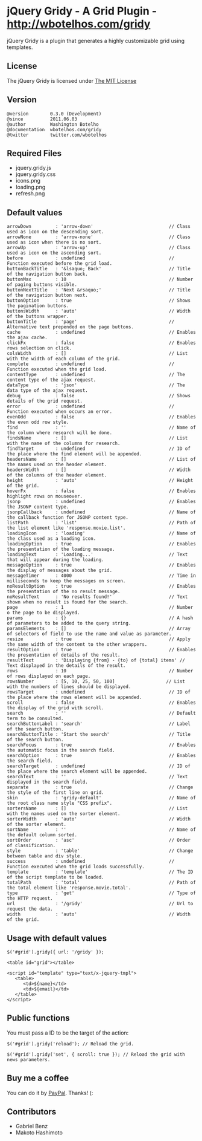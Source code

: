 # jQuery Gridy - A Grid Plugin - http://wbotelhos.com/gridy

jQuery Gridy is a plugin that generates a highly customizable grid using templates.

## License

The jQuery Gridy is licensed under [The MIT License](http://www.opensource.org/licenses/mit-license.php)

## Version

	@version        0.3.0 (Development)
	@since          2011.06.03
	@author         Washington Botelho
	@documentation  wbotelhos.com/gridy
	@twitter        twitter.com/wbotelhos

## Required Files

+ jquery.gridy.js
+ jquery.gridy.css
+ icons.png
+ loading.png
+ refresh.png

## Default values

	arrowDown         : 'arrow-down'                            // Class used as icon on the descending sort.
	arrowNone         : 'arrow-none'                            // Class used as icon when there is no sort.
	arrowUp           : 'arrow-up'                              // Class used as icon on the ascending sort.
	before            : undefined                               // Function executed before the grid load.
	buttonBackTitle   : '&lsaquo; Back'                         // Title of the navigation button back.
	buttonMax         : 10                                      // Number of paging buttons visible.
	buttonNextTitle   : 'Next &rsaquo;'                         // Title of the navigation button next.
	buttonOption      : true                                    // Shows the pagination buttons.
	buttonsWidth      : 'auto'                                  // Width of the buttons wrapper.
	buttonTitle       : 'page'                                  // Alternative text prepended on the page buttons.
	cache             : undefined                               // Enables the ajax cache.
	clickFx           : false                                   // Enables rows selection on click.
	colsWidth         : []                                      // List with the width of each column of the grid.
	complete          : undefined                               // Function executed when the grid load.
	contentType       : undefined                               // The content type of the ajax request.
	dataType          : 'json'                                  // The data type of the ajax request.
	debug             : false                                   // Shows details of the grid request.
	error             : undefined                               // Function executed when occurs an error.
	evenOdd           : false                                   // Enables the even odd row style.
	find              : ''                                      // Name of the column where research will be done.
	findsName         : []                                      // List with the name of the columns for research.
	findTarget        : undefined                               // ID of the place where the find element will be appended.
	headersName       : []                                      // List of the names used on the header element.
	headersWidth      : []                                      // Width of the columns of the header element.
	height            : 'auto'                                  // Height of the grid.
	hoverFx           : false                                   // Enables highlight rows on mouseover.
	jsonp             : undefined                               // Enables the JSONP content type.
	jsonpCallback     : undefined                               // Name of the callback function for JSONP content type.
	listPath          : 'list'                                  // Path of the list element like 'response.movie.list'.
	loadingIcon       : 'loading'                               // Name of the class used as a loading icon.
	loadingOption     : true                                    // Enables the presentation of the loading message.
	loadingText       : 'Loading...'                            // Text that will appear during the loading.
	messageOption     : true                                    // Enables the display of messages about the grid.
	messageTimer      : 4000                                    // Time in milliseconds to keep the messages on screen.
	noResultOption    : true                                    // Enables the presentation of the no result message.
	noResultText      : 'No results found!'                     // Text shown when no result is found for the search.
	page              : 1                                       // Number o the page to be displayed.
	params            : {}                                      // A hash of parameters to be added to the query string.
	paramsElements    : []                                      // Array of selectors of field to use the name and value as parameter.
	resize            : true                                    // Apply the same width of the content to the other wrappers.
	resultOption      : true                                    // Enables the presentation of details of the result.
	resultText        : 'Displaying {from} - {to} of {total} items' // Text displayed in the details of the result.
	rows              : 10                                      // Number of rows displayed on each page.
	rowsNumber        : [5, 10, 25, 50, 100] 	               // List with the numbers of lines should be displayed.
	rowsTarget        : undefined                               // ID of the place where the rows element will be appended.
	scroll            : false                                   // Enables the display of the grid with scroll.
	search            : ''                                      // Default term to be consulted.
	searchButtonLabel : 'search'                                // Label of the search button.
	searchButtonTitle : 'Start the search'                      // Title of the search button.
	searchFocus       : true                                    // Enables the automatic focus in the search field.
	searchOption      : true                                    // Enables the search field. 
	searchTarget      : undefined                               // ID of the place where the search element will be appended. 
	searchText        : ''                                      // Text displayed in the search field.
	separate          : true                                    // Change the style of the first line on grid.
	skin              : 'gridy-default'                         // Name of the root class name style "CSS prefix".
	sortersName       : []                                      // List with the names used on the sorter element.
	sorterWidth       : 'auto'                                  // Width of the sorter element.
	sortName          : ''                                      // Name of the default column sorted.
	sortOrder         : 'asc'                                   // Order of classification.
	style             : 'table'                                 // Change between table and div style.
	success           : undefined                               // Function executed when the grid loads successfully.
	template          : 'template'                              // The ID of the script template to be loaded.
	totalPath         : 'total'                                 // Path of the total element like 'response.movie.total'.
	type              : 'get'                                   // Type of the HTTP request.
	url               : '/gridy'                                // Url to request the data.
	width             : 'auto'                                  // Width of the grid.

## Usage with default values

	$('#grid').gridy({ url: '/gridy' });
	
	<table id="grid"></table>
	
	<script id="template" type="text/x-jquery-tmpl">
	   <table>
	      <td>${name}</td>
	      <td>${email}</td>
	   </table>
	</script>

## Public functions

You must pass a ID to be the target of the action:
	
	$('#grid').gridy('reload'); // Reload the grid.

	$('#grid').gridy('set', { scroll: true }); // Reload the grid with news parameters.

## Buy me a coffee

You can do it by [PayPal](https://www.paypal.com/cgi-bin/webscr?cmd=_donations&business=X8HEP2878NDEG&item_name=jQuery%20Gridy). Thanks! (:

## Contributors

+ Gabriel Benz
+ Makoto Hashimoto
